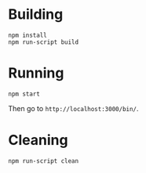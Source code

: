 # Building

```
npm install
npm run-script build
```

# Running

```
npm start
```

Then go to `http://localhost:3000/bin/`.

# Cleaning

```
npm run-script clean
```
